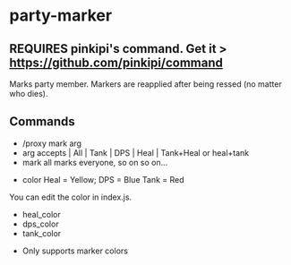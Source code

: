 # party-marker

## REQUIRES pinkipi's command. Get it > https://github.com/pinkipi/command

Marks party member. Markers are reapplied after being ressed (no matter who dies).

## Commands
* /proxy mark arg
* arg accepts | All
              | Tank
               | DPS
               | Heal
               | Tank+Heal or heal+tank
* mark all marks everyone, so on so on...

- color 
Heal = Yellow;
DPS = Blue
Tank = Red

You can edit the color in index.js.
* heal_color
* dps_color
* tank_color
- Only supports marker colors 

